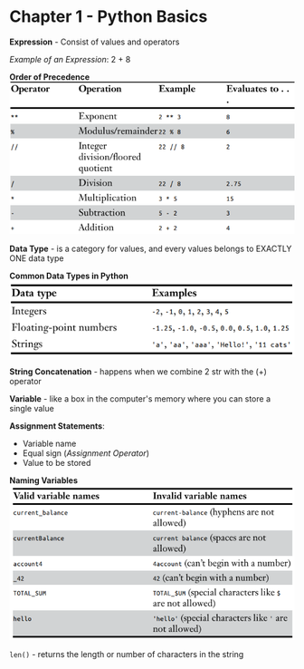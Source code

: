 # Chapter 1 - Python Basics

**Expression** - Consist of values and operators

*Example of an Expression*: 2 + 8


**Order of Precedence**
![Order of Precedence](./images/image.png)

**Data Type** - is a category for values, and every values belongs to EXACTLY ONE data type

**Common Data Types in Python**
![Common Data Types in Python](./images/image-1.png)

**String Concatenation** - happens when we combine 2 str with the (+) operator

**Variable** - like a box in the computer's memory where you can store a single value

**Assignment Statements**:

- Variable name
- Equal sign (*Assignment Operator*)
- Value to be stored

**Naming Variables**
![Naming Variables](./images/image-2.png)

``len()`` - returns the length or number of characters in the string